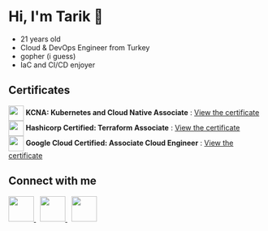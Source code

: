 # Hi, I'm Tarik 👋

- 21 years old
- Cloud & DevOps Engineer from Turkey
- gopher (i guess)
- IaC and CI/CD enjoyer

## Certificates

<img src="https://cdn.simpleicons.org/kubernetes" width="30" height="30" align="center"> **KCNA: Kubernetes and Cloud Native Associate** : [ View the certificate ](https://www.credly.com/badges/45dcd426-6256-4c93-bb78-e18060daa0d5/public_url)
<br/>
<img src="https://cdn.simpleicons.org/terraform" width="30" height="30" align="center"> **Hashicorp Certified: Terraform Associate** : [ View the certificate ](https://www.credly.com/badges/ebe1f2d0-9e59-4cb9-b34a-65785541439e/public_url)
<br/>
<img src="https://cdn.simpleicons.org/googlecloud" width="30" height="30" align="center"> **Google Cloud Certified: Associate Cloud Engineer** : [ View the certificate ](https://google.accredible.com/00badec2-25f5-432d-8404-0b1a947d8f96#gs.dt15gg)

## Connect with me

<a href="https://www.linkedin.com/in/tarik-ucar/" target="_blank">
    <img src="https://cdn.simpleicons.org/linkedin" width="50" height="50">
</a>
&nbsp;
<a href="https://www.instagram.com/metudu_" target="_blank">
    <img src="https://cdn.simpleicons.org/instagram" width="50" height="50">
</a>
&nbsp;
<a href="https://www.discordapp.com/users/317911445507407874" target="_blank">
    <img src="https://cdn.simpleicons.org/discord" width="50" height="50">
</a>